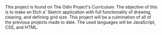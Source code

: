This project is found on The Odin Project's Curriculum. The objective of this is to make an Etch a' Sketch application with full functionality of drawing, clearing, and defining grid size. This project will be a culmination of all of the previous projects made to date. The used languages will be JavaScript, CSS, and HTML. 
